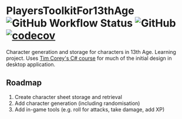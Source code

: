 # PlayersToolkitFor13thAge ![GitHub Workflow Status](https://img.shields.io/github/workflow/status/MylesFTOP/PlayersToolkitFor13thAge/.NET%20Core) ![GitHub](https://img.shields.io/github/license/MylesFTOP/PlayersToolkitFor13thAge) [![codecov](https://codecov.io/gh/MylesFTOP/PlayersToolkitFor13thAge/branch/master/graph/badge.svg)](https://codecov.io/gh/MylesFTOP/PlayersToolkitFor13thAge)
Character generation and storage for characters in 13th Age. Learning project. Uses [Tim Corey's C# course](https://youtu.be/wfWxdh-_k_4) for much of the initial design in desktop application.

## Roadmap
1. Create character sheet storage and retrieval
2. Add character generation (including randomisation)
3. Add in-game tools (e.g. roll for attacks, take damage, add XP)
